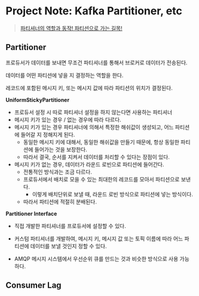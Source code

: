 # Project Note: Kafka Partitioner, etc

>[파티셔너의 역할과 동작! 파티션으로 가는 길목!](https://www.youtube.com/watch?v=-vKiNUH5OT8)

## Partitioner

프로듀서가 데이터를 보내면 무조건 파티셔너를 통해서 브로커로 데이터가 전송된다. 

데이터를 어떤 파티션에 넣을 지 결정하는 역할을 한다. 

레코드에 포함된 메시지 키, 또는 메시지 값에 따라 파티션의 위치가 결정된다. 



**UniformStickyPartitioner** 

- 프로듀서 설정 시 따로 파티셔너 설정을 하지 않는다면 사용하는 파티셔너 
- 메시지 키가 있는 경우 / 없는 경우에 따라 다르다. 
- 메시지 키가 있는 경우 파티셔너에 의해서 특정한 해쉬값이 생성되고, 어느 파티션에 들어갈 지 정해지게 된다. 
  - 동일한 메시지 키에 대해서, 동일한 해쉬값을 만들기 때문에, 항상 동일한 파티션에 들어가는 것을 보장한다. 
  - 따라서 결국, 순서를 지켜서 데이터를 처리할 수 있다는 장점이 있다. 
- 메시지 키가 없는 경우, 데이터가 라운드 로빈으로 파티션에 들어간다.
  - 전통적인 방식과는 조금 다르다. 
  - 프로듀서에서 배치로 모을 수 있는 최대한의 레코드를 모아서 파티션으로 보낸다. 
    - 이렇게 배치단위로 보낼 때, 라운드 로빈 방식으로 파티션에 넣는 방식이다. 
  - 따라서 파티션에 적절히 분배된다. 

**Partitioner Interface**

- 직접 개발한 파티셔너를 프로듀서에 설정할 수 있다. 

- 커스텀 파티셔너를 개발하여, 메시지 키, 메시지 값 또는 토픽 이름에 따라 어느 파티션에 데이터를 보낼 것인지 정할 수 있다. 
- AMQP 메시지 시스템에서 우선순위 큐를 만드는 것과 비슷한 방식으로 사용 가능하다. 



## Consumer Lag



